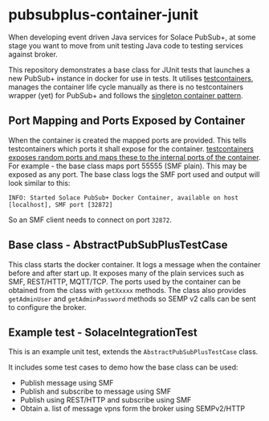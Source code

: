 # pubsubplus-container-junit

When developing event driven Java services for Solace PubSub+, at some stage you want to move from unit testing Java code to testing services against broker.

This repository demonstrates a base class for JUnit tests that launches a new PubSub+ instance in docker for use in tests.
It utilises [testcontainers](https://www.testcontainers.org/), manages the container life cycle manually as there is no testcontainers wrapper (yet) for PubSub+ and follows the [singleton container pattern](https://www.testcontainers.org/test_framework_integration/manual_lifecycle_control/).

## Port Mapping and Ports Exposed by Container

When the container is created the mapped ports are provided. This tells testcontainers which ports it shall expose for the container. [testcontainers exposes random ports and maps these to the internal ports of the container](https://www.testcontainers.org/features/networking/).
For example - the base class maps port 55555 (SMF plain). This may be exposed as any port. The base class logs the SMF port used and output will look similar to this:
```
INFO: Started Solace PubSub+ Docker Container, available on host [localhost], SMF port [32872]
```

So an SMF client needs to connect on port `32872`.

## Base class - AbstractPubSubPlusTestCase

This class starts the docker container. It logs a message when the container before and after start up.
It exposes many of the plain services such as SMF, REST/HTTP, MQTT/TCP. The ports used by the container can be obtained from the class with `getXxxxx` methods.
The class also provides `getAdminUser` and `getAdminPassword` methods so SEMP v2 calls can be sent to configure the broker.

## Example test - SolaceIntegrationTest

This is an example unit test, extends the `AbstractPubSubPlusTestCase` class.

It includes some test cases to demo how the base class can be used:
* Publish message using SMF
* Publish and subscribe to message using SMF
* Publish using REST/HTTP and subscribe using SMF
* Obtain a. list of message vpns form the broker using SEMPv2/HTTP



